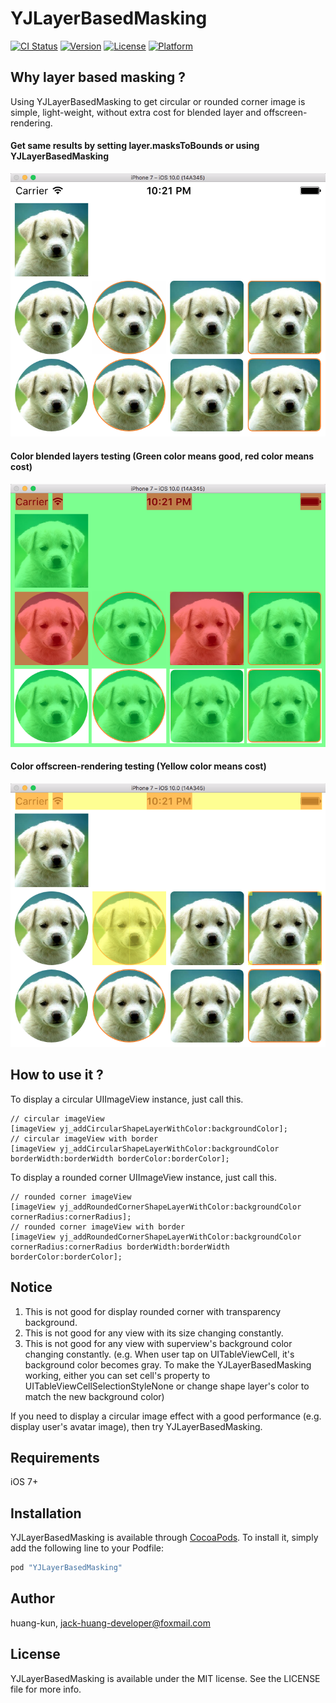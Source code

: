 # YJLayerBasedMasking

[![CI Status](http://img.shields.io/travis/huang-kun/YJLayerBasedMasking.svg?style=flat)](https://travis-ci.org/huang-kun/YJLayerBasedMasking)
[![Version](https://img.shields.io/cocoapods/v/YJLayerBasedMasking.svg?style=flat)](http://cocoapods.org/pods/YJLayerBasedMasking)
[![License](https://img.shields.io/cocoapods/l/YJLayerBasedMasking.svg?style=flat)](http://cocoapods.org/pods/YJLayerBasedMasking)
[![Platform](https://img.shields.io/cocoapods/p/YJLayerBasedMasking.svg?style=flat)](http://cocoapods.org/pods/YJLayerBasedMasking)

## Why layer based masking ?

Using YJLayerBasedMasking to get circular or rounded corner image is simple, light-weight, without extra cost for blended layer and offscreen-rendering.

#### Get same results by setting layer.masksToBounds or using YJLayerBasedMasking

![effect](https://github.com/huang-kun/YJLayerBasedMasking/blob/master/img1.png)

#### Color blended layers testing (Green color means good, red color means cost)

![blended layer](https://github.com/huang-kun/YJLayerBasedMasking/blob/master/img2.png)

#### Color offscreen-rendering testing (Yellow color means cost)

![offscreen-rendered](https://github.com/huang-kun/YJLayerBasedMasking/blob/master/img3.png)

## How to use it ?

To display a circular UIImageView instance, just call this.

```
// circular imageView
[imageView yj_addCircularShapeLayerWithColor:backgroundColor];
// circular imageView with border
[imageView yj_addCircularShapeLayerWithColor:backgroundColor borderWidth:borderWidth borderColor:borderColor];
```

To display a rounded corner UIImageView instance, just call this.

```
// rounded corner imageView
[imageView yj_addRoundedCornerShapeLayerWithColor:backgroundColor cornerRadius:cornerRadius];
// rounded corner imageView with border
[imageView yj_addRoundedCornerShapeLayerWithColor:backgroundColor cornerRadius:cornerRadius borderWidth:borderWidth borderColor:borderColor];
```

## Notice

1. This is not good for display rounded corner with transparency background.
2. This is not good for any view with its size changing constantly.
3. This is not good for any view with superview's background color changing constantly. (e.g. When user tap on UITableViewCell, it's background color becomes gray. To make the YJLayerBasedMasking working, either you can set cell's property to UITableViewCellSelectionStyleNone or change shape layer's color to match the new background color)

If you need to display a circular image effect with a good performance (e.g. display user's avatar image), then try YJLayerBasedMasking.

## Requirements

iOS 7+

## Installation

YJLayerBasedMasking is available through [CocoaPods](http://cocoapods.org). To install
it, simply add the following line to your Podfile:

```ruby
pod "YJLayerBasedMasking"
```

## Author

huang-kun, jack-huang-developer@foxmail.com

## License

YJLayerBasedMasking is available under the MIT license. See the LICENSE file for more info.


